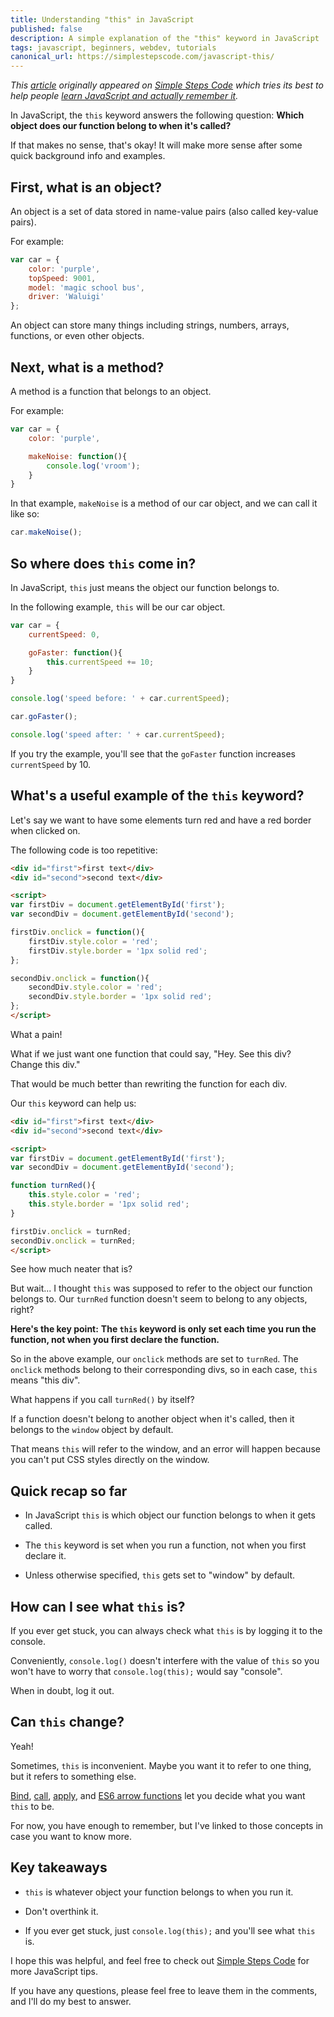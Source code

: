 ```yaml
---
title: Understanding "this" in JavaScript
published: false
description: A simple explanation of the "this" keyword in JavaScript
tags: javascript, beginners, webdev, tutorials
canonical_url: https://simplestepscode.com/javascript-this/
---
```


*This [article](https://simplestepscode.com/javascript-this/) originally appeared on [Simple Steps Code](https://simplestepscode.com/) which tries its best to help people [learn JavaScript and actually remember it](https://simplestepscode.com/learn-javascript/).*

In JavaScript, the `this` keyword answers the following question:
**Which object does our function belong to when it's called?**


If that makes no sense, that's okay! It will make more sense after some quick background info and examples.



## First, what is an object?

An object is a set of data stored in name-value pairs (also called key-value pairs).

For example:

```javascript
var car = {
	color: 'purple',
	topSpeed: 9001,
	model: 'magic school bus',
	driver: 'Waluigi'
};
```

An object can store many things including strings, numbers, arrays, functions, or even other objects.




## Next, what is a method?

A method is a function that belongs to an object.

For example:

```javascript
var car = {
	color: 'purple',

	makeNoise: function(){
		console.log('vroom');
	}
}
```

In that example, `makeNoise` is a method of our car object, and we can call it like so:

```javascript
car.makeNoise();
```



## So where does `this` come in?

In JavaScript, `this` just means the object our function belongs to.

In the following example, `this` will be our car object.

```javascript
var car = {
	currentSpeed: 0,

	goFaster: function(){
		this.currentSpeed += 10;
	}
}

console.log('speed before: ' + car.currentSpeed);

car.goFaster();

console.log('speed after: ' + car.currentSpeed);
```

If you try the example, you'll see that the `goFaster` function increases `currentSpeed` by 10.





## What's a useful example of the `this` keyword?

Let's say we want to have some elements turn red and have a red border when clicked on.

The following code is too repetitive:

```html
<div id="first">first text</div>
<div id="second">second text</div>

<script>
var firstDiv = document.getElementById('first');
var secondDiv = document.getElementById('second');

firstDiv.onclick = function(){
	firstDiv.style.color = 'red';
	firstDiv.style.border = '1px solid red';
};

secondDiv.onclick = function(){
	secondDiv.style.color = 'red';
	secondDiv.style.border = '1px solid red';
};
</script>
```

What a pain!

What if we just want one function that could say, "Hey. See this div? Change this div."

That would be much better than rewriting the function for each div.

Our `this` keyword can help us:

```html
<div id="first">first text</div>
<div id="second">second text</div>

<script>
var firstDiv = document.getElementById('first');
var secondDiv = document.getElementById('second');

function turnRed(){
	this.style.color = 'red';
	this.style.border = '1px solid red';
}

firstDiv.onclick = turnRed;
secondDiv.onclick = turnRed;
</script>
```

See how much neater that is?

But wait... I thought `this` was supposed to refer to the object our function belongs to. Our `turnRed` function doesn't seem to belong to any objects, right?

**Here's the key point:**
**The `this` keyword is only set each time you run the function, not when you first declare the function.**

So in the above example, our `onclick` methods are set to `turnRed`. The `onclick` methods belong to their corresponding divs, so in each case, `this` means "this div".

What happens if you call `turnRed()` by itself?

If a function doesn't belong to another object when it's called, then it belongs to the `window` object by default.

That means `this` will refer to the window, and an error will happen because you can't put CSS styles directly on the window.




## Quick recap so far

- In JavaScript `this` is which object our function belongs to when it gets called.

- The `this` keyword is set when you run a function, not when you first declare it.

- Unless otherwise specified, `this` gets set to "window" by default.




## How can I see what `this` is?

If you ever get stuck, you can always check what `this` is by logging it to the console.

Conveniently, `console.log()` doesn't interfere with the value of `this` so you won't have to worry that `console.log(this);` would say "console".

When in doubt, log it out.




## Can `this` change?

Yeah!

Sometimes, `this` is inconvenient. Maybe you want it to refer to one thing, but it refers to something else.

[Bind](https://developer.mozilla.org/en-US/docs/Web/JavaScript/Reference/Global_Objects/Function/bind), [call](https://developer.mozilla.org/en-US/docs/Web/JavaScript/Reference/Global_Objects/Function/call), [apply](https://developer.mozilla.org/en-US/docs/Web/JavaScript/Reference/Global_Objects/Function/apply), and [ES6 arrow functions](https://developer.mozilla.org/en-US/docs/Web/JavaScript/Reference/Functions/Arrow_functions) let you decide what you want `this` to be.

For now, you have enough to remember, but I've linked to those concepts in case you want to know more.





## Key takeaways

- `this` is whatever object your function belongs to when you run it.

- Don't overthink it.

- If you ever get stuck, just `console.log(this);` and you'll see what `this` is.



I hope this was helpful, and feel free to check out [Simple Steps Code](https://simplestepscode.com/learn-javascript) for more JavaScript tips.


If you have any questions, please feel free to leave them in the comments, and I'll do my best to answer.



